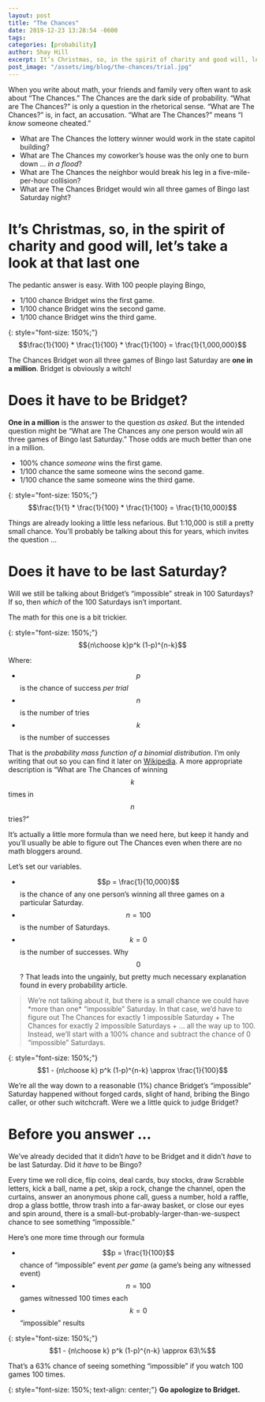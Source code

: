 ```yaml
---
layout: post
title: "The Chances"
date: 2019-12-23 13:28:54 -0600
tags:
categories: [probability]
author: Shay Hill
excerpt: It’s Christmas, so, in the spirit of charity and good will, let’s take a look at “The Chances” Bridget is an actual witch.
post_image: "/assets/img/blog/the-chances/trial.jpg"
---
```


When you write about math, your friends and family very often want to ask about “The Chances.”
The Chances are the dark side of probability. “What are The Chances?” is only a question in the rhetorical sense. “What are The Chances?” is, in fact, an accusation. “What are The Chances?” means “I *know* someone cheated.”

* What are The Chances the lottery winner would work in the state capitol building?
* What are The Chances my coworker’s house was the only one to burn down … *in a flood*?
* What are The Chances the neighbor would break his leg in a five-mile-per-hour collision?
* What are The Chances Bridget would win all three games of Bingo last Saturday night?

# It’s Christmas, so, in the spirit of charity and good will, let’s take a look at that last one

The pedantic answer is easy. With 100 people playing Bingo,

* 1/100 chance Bridget wins the first game.
* 1/100 chance Bridget wins the second game.
* 1/100 chance Bridget wins the third game.

{: style="font-size: 150%;"}
$$\frac{1}{100} * \frac{1}{100} * \frac{1}{100} = \frac{1}{1,000,000}$$

The Chances Bridget won all three games of Bingo last Saturday are **one in a million**. Bridget is obviously a witch!

# Does it have to be Bridget?

**One in a million** is the answer to the question *as asked.* But the intended question might be “What are The Chances any one person would win all three games of Bingo last Saturday.” Those odds are much better than one in a million.

* 100% chance *someone* wins the first game.
* 1/100 chance the same someone wins the second game.
* 1/100 chance the same someone wins the third game.

{: style="font-size: 150%;"}
$$\frac{1}{1} * \frac{1}{100} * \frac{1}{100} = \frac{1}{10,000}$$

Things are already looking a little less nefarious. But 1:10,000 is still a pretty small chance. You’ll probably be talking about this for years, which invites the question …

# Does it have to be last Saturday?

Will we still be talking about Bridget’s “impossible” streak in 100 Saturdays? If so, then *which* of the 100 Saturdays isn’t important.

The math for this one is a bit trickier.

{: style="font-size: 150%;"}
$${n\choose k}p^k (1-p)^{n-k}$$

Where:

* $$p$$ is the chance of success *per trial*
* $$n$$ is the number of tries
* $$k$$ is the number of successes

That is the *probability mass function of a binomial distribution*. I’m only writing that out so you can find it later on [Wikipedia](https://en.wikipedia.org/wiki/Binomial_distribution). A more appropriate description is “What are The Chances of winning $$k$$ times in $$n$$ tries?”

It’s actually a little more formula than we need here, but keep it handy and you’ll usually be able to figure out The Chances even when there are no math bloggers around.

Let’s set our variables.

* $$p = \frac{1}{10,000}$$ is the chance of any one person’s winning all three games on a particular Saturday.
* $$n = 100$$ is the number of Saturdays.
* $$k = 0$$ is the number of successes. Why $$0$$? That leads into the ungainly, but pretty much necessary explanation found in every probability article.

<blockquote class="explanation" markdown="1">
We’re not talking about it, but there is a small chance we could have *more than one* “impossible” Saturday. In that case, we’d have to figure out The Chances for exactly 1 impossible Saturday + The Chances for exactly 2 impossible Saturdays + … all the way up to 100. Instead, we’ll start with a 100% chance and subtract the chance of 0 “impossible” Saturdays.
</blockquote>

{: style="font-size: 150%;"}
$$1 - {n\choose k} p^k (1-p)^{n-k} \approx \frac{1}{100}$$

We’re all the way down to a reasonable (1%) chance Bridget’s “impossible” Saturday happened without forged cards, slight of hand, bribing the Bingo caller, or other such witchcraft. Were we a little quick to judge Bridget?

# Before you answer …

We’ve already decided that it didn’t *have* to be Bridget and it didn’t *have* to be last Saturday. Did it *have* to be Bingo?

Every time we roll dice, flip coins, deal cards, buy stocks, draw Scrabble letters, kick a ball, name a pet, skip a rock, change the channel, open the curtains, answer an anonymous phone call, guess a number, hold a raffle, drop a glass bottle, throw trash into a far-away basket, or close our eyes and spin around, there is a small-but-probably-larger-than-we-suspect chance to see something “impossible.”

Here’s one more time through our formula

* $$p = \frac{1}{100}$$ chance of “impossible” event *per game* (a game’s being any witnessed event)
* $$n = 100$$ games witnessed 100 times each
* $$k = 0$$ “impossible” results

{: style="font-size: 150%;"}
$$1 - {n\choose k} p^k (1-p)^{n-k} \approx 63\%$$

That’s a 63% chance of seeing something “impossible” if you watch 100 games 100 times.

{: style="font-size: 150%; text-align: center;"}
**Go apologize to Bridget.**
